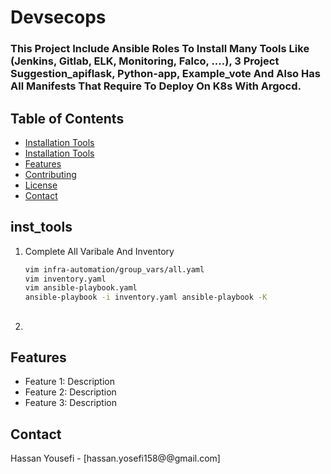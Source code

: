 # Devsecops
### This Project Include Ansible Roles To Install Many Tools Like (Jenkins, Gitlab, ELK, Monitoring, Falco, ....), 3 Project Suggestion_apiflask, Python-app, Example_vote And Also Has All Manifests That Require To Deploy On K8s With Argocd.

## Table of Contents
- [Installation Tools](#ins_tools)
- [Installation Tools](#usage)
- [Features](#features)
- [Contributing](#contributing)
- [License](#license)
- [Contact](#contact)

## inst_tools
1. Complete All Varibale And Inventory
    ```bash
    vim infra-automation/group_vars/all.yaml
    vim inventory.yaml
    vim ansible-playbook.yaml
    ansible-playbook -i inventory.yaml ansible-playbook -K
     ```
## 
2. 

## Features
- Feature 1: Description
- Feature 2: Description
- Feature 3: Description

## Contact
Hassan Yousefi - [hassan.yosefi158@@gmail.com]

